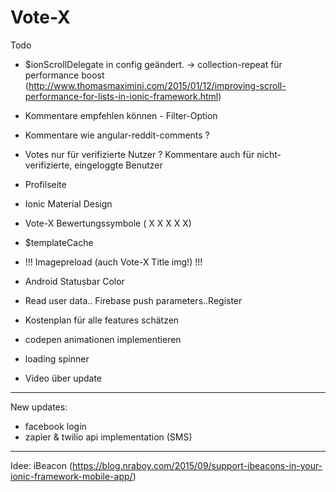 # Vote-X


Todo

- $ionScrollDelegate in config geändert. -> collection-repeat für performance boost (http://www.thomasmaximini.com/2015/01/12/improving-scroll-performance-for-lists-in-ionic-framework.html)
- Kommentare empfehlen können - Filter-Option
- Kommentare wie angular-reddit-comments ? 

- Votes nur für verifizierte Nutzer ? Kommentare auch für nicht-verifizierte, eingeloggte Benutzer

- Profilseite
- Ionic Material Design
- Vote-X Bewertungssymbole ( X X X X X)
- $templateCache
- !!! Imagepreload (auch Vote-X Title img!) !!!
- Android Statusbar Color
- Read user data.. Firebase push parameters..Register
- Kostenplan für alle features schätzen

- codepen animationen implementieren
- loading spinner 
- Video über update
_________________
New updates:

- facebook login 
- zapier & twilio api implementation (SMS)




__________________

Idee:	iBeacon (https://blog.nraboy.com/2015/09/support-ibeacons-in-your-ionic-framework-mobile-app/)
